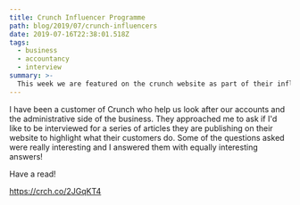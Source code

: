 ```yaml
---
title: Crunch Influencer Programme
path: blog/2019/07/crunch-influencers
date: 2019-07-16T22:38:01.518Z
tags:
  - business
  - accountancy
  - interview
summary: >-
  This week we are featured on the crunch website as part of their influencer programme
---
```


I have been a customer of Crunch who help us look after our accounts and the administrative side of the business. They approached me to ask if I'd like to be interviewed for a series of articles they are publishing on their website to highlight what their customers do. Some of the questions asked were really interesting and I answered them with equally interesting answers!

Have a read!

https://crch.co/2JGqKT4